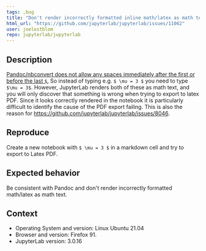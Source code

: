 ```yaml
---
tags: ,bug
title: "Don't render incorrectly formatted inline math/latex as math text"
html_url: "https://github.com/jupyterlab/jupyterlab/issues/11062"
user: joelostblom
repo: jupyterlab/jupyterlab
---
```


## Description

[Pandoc/nbconvert does not allow any spaces immediately after the first or before the last `$`](https://github.com/jupyter/nbconvert/issues/1172#issuecomment-576323320), So instead of typing e.g.  `$ \mu = 3 $` you need to type `$\mu = 3$`. However, JupyterLab renders both of these as math text, and you will only discover that something is wrong when trying to export to latex PDF. Since it looks correctly rendered in the notebook it is particularly difficult to identify the cause of the PDF export failing. This is also the reason for https://github.com/jupyterlab/jupyterlab/issues/8046.

## Reproduce

Create a new notebook with `$ \mu = 3 $` in a markdown cell and try to export to Latex PDF.

## Expected behavior

Be consistent with Pandoc and don't render incorrectly formatted math/latex as math text.

## Context

- Operating System and version: Linux Ubuntu 21.04
- Browser and version: Firefox 91.
- JupyterLab version: 3.0.16